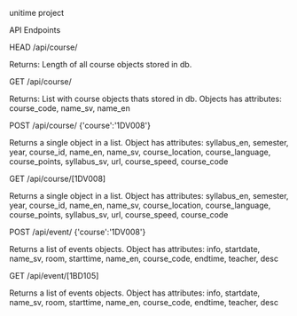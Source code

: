 unitime project



API Endpoints

HEAD
/api/course/

Returns: Length of all course objects stored in db.


GET
/api/course/

Returns: List with course objects thats stored in db.
Objects has attributes: course_code, name_sv, name_en


POST
/api/course/
{'course':'1DV008'}

Returns a single object in a list.
Object has attributes: syllabus_en, semester, year, course_id, name_en, name_sv, course_location,
                       course_language, course_points, syllabus_sv, url, course_speed, course_code


GET
/api/course/[1DV008]

Returns a single object in a list.
Object has attributes: syllabus_en, semester, year, course_id, name_en, name_sv, course_location,
                       course_language, course_points, syllabus_sv, url, course_speed, course_code


POST
/api/event/
{'course':'1DV008'}

Returns a list of events objects.
Object has attributes: info, startdate, name_sv, room, starttime, name_en, course_code, endtime,
                       teacher, desc


GET
/api/event/[1BD105]

Returns a list of events objects.
Object has attributes: info, startdate, name_sv, room, starttime, name_en, course_code, endtime,
                       teacher, desc
